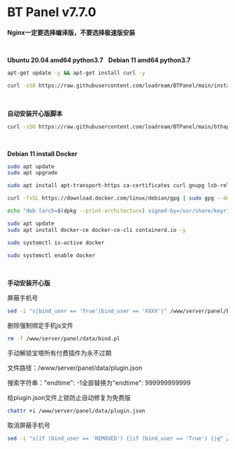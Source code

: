 # BT Panel v7.7.0

**Nginx一定要选择编译版，不要选择极速版安装**

&nbsp;

**Ubuntu 20.04 amd64 python3.7**
&nbsp;
**Debian 11 amd64 python3.7**

```Bash
apt-get update -y && apt-get install curl -y
```

```Bash
curl -sSO https://raw.githubusercontent.com/loadream/BTPanel/main/install/install_panel.sh && bash install_panel.sh
```

&nbsp;

**自动安装开心版脚本**

```Bash
curl -sSO https://raw.githubusercontent.com/loadream/BTPanel/main/bthappy/one_key_happy.sh && bash one_key_happy.sh
```

&nbsp;

**Debian 11 install Docker**

```Bash
sudo apt update
sudo apt upgrade
```

```Bash
sudo apt install apt-transport-https ca-certificates curl gnupg lsb-release -y
```

```Bash
curl -fsSL https://download.docker.com/linux/debian/gpg | sudo gpg --dearmor -o /usr/share/keyrings/docker-archive-keyring.gpg
```

```Bash
echo "deb [arch=$(dpkg --print-architecture) signed-by=/usr/share/keyrings/docker-archive-keyring.gpg] https://download.docker.com/linux/debian $(lsb_release -cs) stable" | sudo tee /etc/apt/sources.list.d/docker.list > /dev/null
```

```Bash
sudo apt update
sudo apt install docker-ce docker-ce-cli containerd.io -y
```

```Bash
sudo systemctl is-active docker
```

```Bash
sudo systemctl enable docker
```

&nbsp;

**手动安装开心版**

屏蔽手机号

```Bash
sed -i "s|bind_user == 'True'|bind_user == 'XXXX'|" /www/server/panel/BTPanel/static/js/index.js
```

删除强制绑定手机js文件

```Bash
rm -f /www/server/panel/data/bind.pl
```

手动解锁宝塔所有付费插件为永不过期

文件路径：/www/server/panel/data/plugin.json 

搜索字符串："endtime": -1全部替换为"endtime": 999999999999

给plugin.json文件上锁防止自动修复为免费版

```Bash
chattr +i /www/server/panel/data/plugin.json
```

取消屏蔽手机号

```Bash
sed -i "s|if (bind_user == 'REMOVED') {|if (bind_user == 'True') {|g" /www/server/panel/BTPanel/static/js/index.js
```
